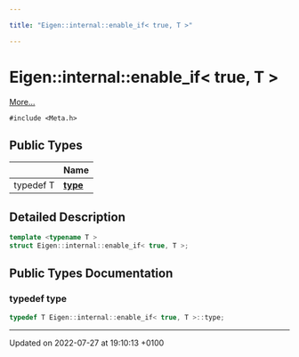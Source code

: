 ```yaml
---

title: "Eigen::internal::enable_if< true, T >"

---
```


# Eigen::internal::enable_if< true, T >



 [More...](#detailed-description)


`#include <Meta.h>`

## Public Types

|                | Name           |
| -------------- | -------------- |
| typedef T | **[type](http://example.org/classes/structeigen_1_1internal_1_1enable__if_3_01true_00_01t_01_4/#typedef-type)**  |

## Detailed Description

```cpp
template <typename T >
struct Eigen::internal::enable_if< true, T >;
```

## Public Types Documentation

### typedef type

```cpp
typedef T Eigen::internal::enable_if< true, T >::type;
```


-------------------------------

Updated on 2022-07-27 at 19:10:13 +0100